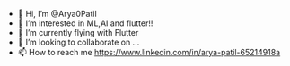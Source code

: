 - 👋 Hi, I’m @Arya0Patil
- 👀 I’m interested in ML,AI and flutter!!
- 🌱 I’m currently flying with Flutter
- 💞️ I’m looking to collaborate on ...
- 📫 How to reach me https://www.linkedin.com/in/arya-patil-65214918a

<!---
Arya0Patil/Arya0Patil is a ✨ special ✨ repository because its `README.md` (this file) appears on your GitHub profile.
You can click the Preview link to take a look at your changes.
--->

